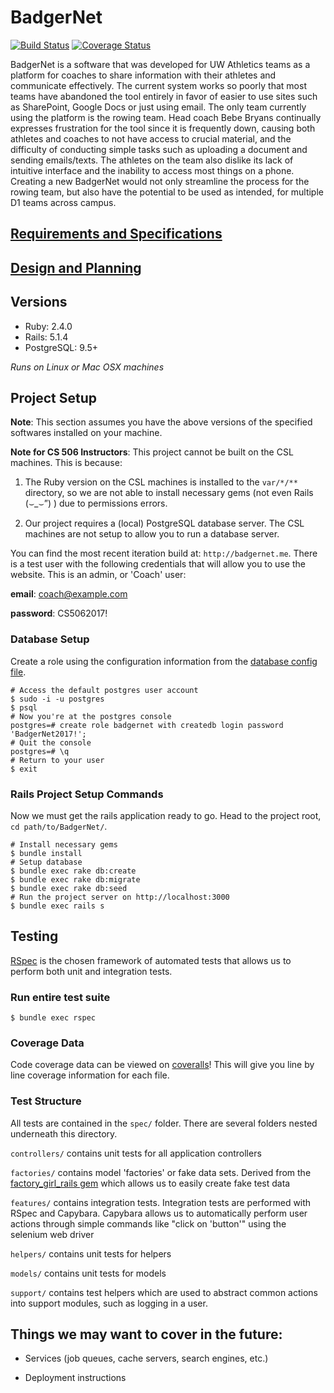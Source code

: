 # BadgerNet

[![Build Status](https://travis-ci.com/Chaseshak/BadgerNet.svg?token=y8dTrJkpQLTEPjpNhoQh&branch=master)](https://travis-ci.com/Chaseshak/BadgerNet)
[![Coverage Status](https://coveralls.io/repos/github/Chaseshak/BadgerNet/badge.svg?branch=master)](https://coveralls.io/github/Chaseshak/BadgerNet?branch=master)

BadgerNet is a software that was developed for UW Athletics teams as a platform for coaches
to share information with their athletes and communicate effectively. The current system
works so poorly that most teams have abandoned the tool entirely in favor of easier to use sites
such as SharePoint, Google Docs or just using email. The only team currently using the platform
is the rowing team. Head coach Bebe Bryans continually expresses frustration for the tool since
it is frequently down, causing both athletes and coaches to not have access to crucial material,
and the difficulty of conducting simple tasks such as uploading a document and sending
emails/texts. The athletes on the team also dislike its lack of intuitive interface and the inability
to access most things on a phone. Creating a new BadgerNet would not only streamline the
process for the rowing team, but also have the potential to be used as intended, for multiple D1
teams across campus.


## [Requirements and Specifications](https://docs.google.com/a/wisc.edu/document/d/1ALu30ucsLwtQVPSXy7TYfbEb5RYqW2TiZ1LBREwukok/edit?usp=sharing)

## [Design and Planning](https://docs.google.com/a/wisc.edu/document/d/1Z0a4z89mLn_SAfXO4p3zN1T6kbIbGHQnuv7N-lqeADE/edit?usp=sharing)

## Versions
- Ruby: 2.4.0
- Rails: 5.1.4
- PostgreSQL: 9.5+

*Runs on Linux or Mac OSX machines*

## Project Setup

**Note**: This section assumes you have the above versions of the specified softwares installed on your machine.

**Note for CS 506 Instructors**:
This project cannot be built on the CSL machines. This is because:
1. The Ruby version on the CSL machines is installed to the `var/*/**` directory, so we are not able to install necessary gems (not even Rails (⌣\_⌣”) ) due to permissions errors.

2. Our project requires a (local) PostgreSQL database server. The CSL machines are not setup to allow you to run a database server.

You can find the most recent iteration build at: `http://badgernet.me`. There is a test user with the following credentials that will allow you to use the website. This is an admin, or 'Coach' user:

**email**: coach@example.com

**password**: CS5062017!

### Database Setup

Create a role using the configuration information from the [database config file](config/database.yml).

```
# Access the default postgres user account
$ sudo -i -u postgres
$ psql
# Now you're at the postgres console
postgres=# create role badgernet with createdb login password 'BadgerNet2017!';
# Quit the console
postgres=# \q
# Return to your user
$ exit
```

### Rails Project Setup Commands

Now we must get the rails application ready to go. Head to the project root, `cd path/to/BadgerNet/`.

```
# Install necessary gems
$ bundle install
# Setup database
$ bundle exec rake db:create
$ bundle exec rake db:migrate
$ bundle exec rake db:seed
# Run the project server on http://localhost:3000
$ bundle exec rails s
```

## Testing

[RSpec](https://github.com/rspec/rspec) is the chosen framework of automated tests that allows us to perform both unit and integration tests.

### Run entire test suite
`$ bundle exec rspec`

### Coverage Data

Code coverage data can be viewed on [coveralls](https://coveralls.io/github/Chaseshak/BadgerNet)! This will give you line by line coverage information for each file.

### Test Structure

All tests are contained in the `spec/` folder. There are several folders nested underneath this directory. 

`controllers/` contains unit tests for all application controllers

`factories/` contains model 'factories' or fake data sets. Derived from the [factory_girl_rails gem](https://github.com/thoughtbot/factory_bot) which allows us to easily create fake test data

`features/` contains integration tests. Integration tests are performed with RSpec and Capybara. Capybara allows us to automatically perform user actions through simple commands like "click on 'button'" using the selenium web driver

`helpers/` contains unit tests for helpers

`models/` contains unit tests for models

`support/` contains test helpers which are used to abstract common actions into support modules, such as logging in a user.


## Things we may want to cover in the future:

* Services (job queues, cache servers, search engines, etc.)

* Deployment instructions
